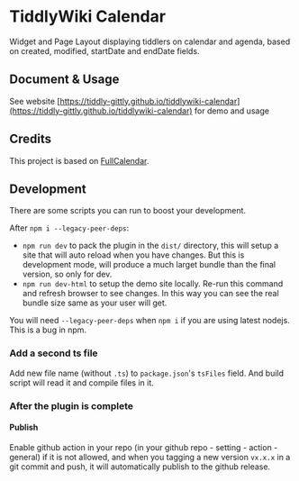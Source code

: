 # TiddlyWiki Calendar

Widget and Page Layout displaying tiddlers on calendar and agenda, based on created, modified, startDate and endDate fields.

## Document & Usage

See website [https://tiddly-gittly.github.io/tiddlywiki-calendar](https://tiddly-gittly.github.io/tiddlywiki-calendar) for demo and usage

## Credits

This project is based on [FullCalendar](https://github.com/fullcalendar/fullcalendar).

## Development

There are some scripts you can run to boost your development.

After `npm i --legacy-peer-deps`:

- `npm run dev` to pack the plugin in the `dist/` directory, this will setup a site that will auto reload when you have changes. But this is development mode, will produce a much larget bundle than the final version, so only for dev.
- `npm run dev-html` to setup the demo site locally. Re-run this command and refresh browser to see changes. In this way you can see the real bundle size same as your user will get.

You will need `--legacy-peer-deps` when `npm i` if you are using latest nodejs. This is a bug in npm.

### Add a second ts file

Add new file name (without `.ts`) to `package.json`'s `tsFiles` field. And build script will read it and compile files in it.

### After the plugin is complete

#### Publish

Enable github action in your repo (in your github repo - setting - action - general) if it is not allowed, and when you tagging a new version `vx.x.x` in a git commit and push, it will automatically publish to the github release.
